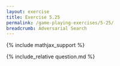 ```yaml
---
layout: exercise
title: Exercise 5.25
permalink: /game-playing-exercises/5-25/
breadcrumb: Adversarial Search
---
```


{% include mathjax_support %}

<div><i class="arrow-up" data-chapter="game-playing-exercises" data-exercise="ex_25" data-rating="0"></i></div>
{% include_relative question.md %}
